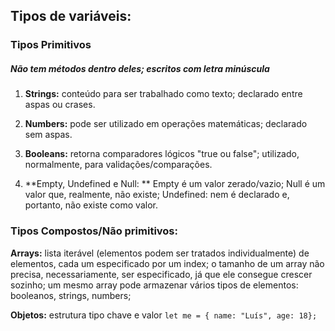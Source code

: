 ## Tipos de variáveis:



### Tipos Primitivos 

##### Não tem métodos dentro deles; escritos com letra minúscula

1. **Strings:** conteúdo para ser trabalhado como texto; declarado entre aspas ou crases.

2. **Numbers:** pode ser utilizado em operações matemáticas; declarado sem aspas.

3. **Booleans:** retorna comparadores lógicos "true ou false"; utilizado, normalmente, para validações/comparações.

4. **Empty, Undefined e Null: ** Empty é um valor zerado/vazio; Null é um valor que, realmente, não existe; Undefined: nem é declarado e, portanto, não existe como valor.

### Tipos Compostos/Não primitivos:

**Arrays:** lista iterável (elementos podem ser tratados individualmente) de elementos, cada um especificado por um index; o tamanho de um array não precisa, necessariamente, ser especificado, já que ele consegue crescer sozinho; um mesmo array pode armazenar vários tipos de elementos: booleanos, strings, numbers;

**Objetos:**  estrutura tipo chave e valor `let me = { name: "Luís", age: 18};`
